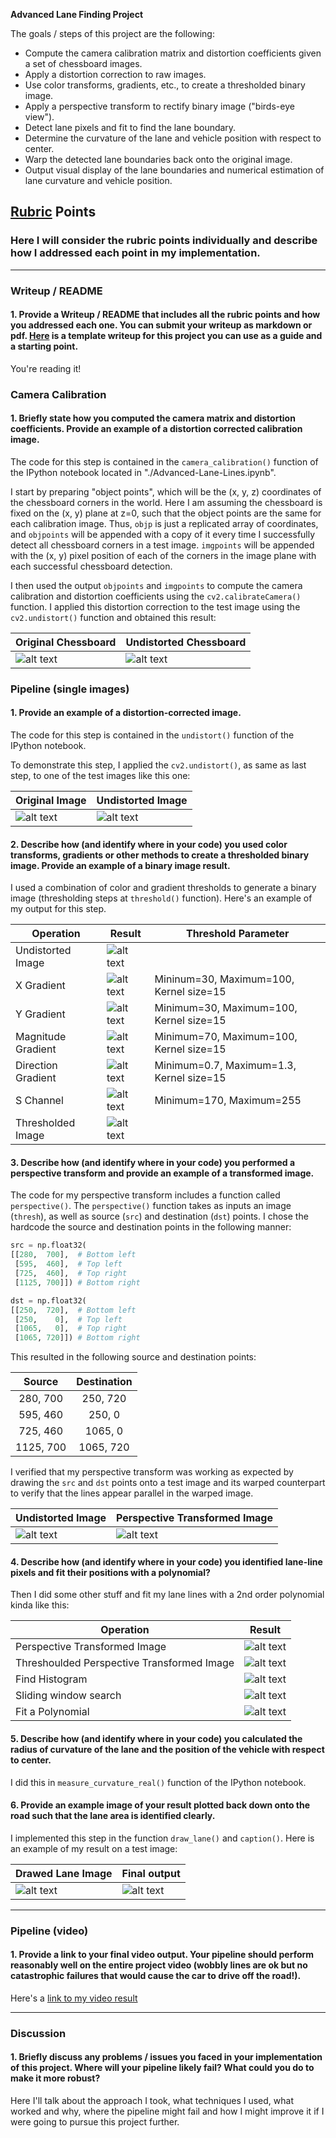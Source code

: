 **Advanced Lane Finding Project**

The goals / steps of this project are the following:

* Compute the camera calibration matrix and distortion coefficients given a set of chessboard images.
* Apply a distortion correction to raw images.
* Use color transforms, gradients, etc., to create a thresholded binary image.
* Apply a perspective transform to rectify binary image ("birds-eye view").
* Detect lane pixels and fit to find the lane boundary.
* Determine the curvature of the lane and vehicle position with respect to center.
* Warp the detected lane boundaries back onto the original image.
* Output visual display of the lane boundaries and numerical estimation of lane curvature and vehicle position.

[//]: # (Image References)

[image1]: ./camera_cal/calibration1.jpg "./camera_cal/calibration1.jpg"
[image2]: ./output_images/calibration1_undistortion.jpg "./output_images/calibration1_undistortion.jpg"
[image3]: ./test_images/test1.jpg "./test_images/test1.jpg"
[image4]: ./output_images/test1_undist.jpg "./output_images/test1_undist.jpg"
[image5]: ./output_images/test1_undist_x_grad.jpg "./output_images/test1_undist_x_grad.jpg"
[image6]: ./output_images/test1_undist_y_grad.jpg "./output_images/test1_undist_y_grad.jpg"
[image7]: ./output_images/test1_undist_mag_grad.jpg "./output_images/test1_undist_mag_grad.jpg"
[image8]: ./output_images/test1_undist_dir_grad.jpg "./output_images/test1_undist_dir_grad.jpg"
[image9]: ./output_images/test1_undist_s_ch.jpg "./output_images/test1_undist_s_ch.jpg"
[image10]: ./output_images/test1_thresh.jpg "./output_images/test1_thresh.jpg"
[image11]: ./output_images/test1_undist_per_line.jpg "./output_images/test1_undist_per_line.jpg"
[image12]: ./output_images/test1_persp_line.jpg "./output_images/test1_persp_line.jpg"
[image13]: ./output_images/test1_persp.jpg "./output_images/test1_persp.jpg"
[image14]: ./output_images/test1_hist.jpg "./output_images/test1_hist.jpg"
[image15]: ./output_images/test1_window.jpg "./output_images/test1_window.jpg"
[image16]: ./output_images/test1_poly.jpg "./output_images/test1_poly.jpg"
[image17]: ./output_images/test1_lane.jpg "./output_images/test1_lane.jpg"
[image18]: ./output_images/test1_capt.jpg "./output_images/test1_capt.jpg"

## [Rubric](https://review.udacity.com/#!/rubrics/571/view) Points

### Here I will consider the rubric points individually and describe how I addressed each point in my implementation.  

---

### Writeup / README

#### 1. Provide a Writeup / README that includes all the rubric points and how you addressed each one.  You can submit your writeup as markdown or pdf.  [Here](https://github.com/udacity/CarND-Advanced-Lane-Lines/blob/master/writeup_template.md) is a template writeup for this project you can use as a guide and a starting point.  

You're reading it!

### Camera Calibration

#### 1. Briefly state how you computed the camera matrix and distortion coefficients. Provide an example of a distortion corrected calibration image.

The code for this step is contained in the `camera_calibration()` function of the IPython notebook located in "./Advanced-Lane-Lines.ipynb".  

I start by preparing "object points", which will be the (x, y, z) coordinates of the chessboard corners in the world. Here I am assuming the chessboard is fixed on the (x, y) plane at z=0, such that the object points are the same for each calibration image.  Thus, `objp` is just a replicated array of coordinates, and `objpoints` will be appended with a copy of it every time I successfully detect all chessboard corners in a test image.  `imgpoints` will be appended with the (x, y) pixel position of each of the corners in the image plane with each successful chessboard detection.  

I then used the output `objpoints` and `imgpoints` to compute the camera calibration and distortion coefficients using the `cv2.calibrateCamera()` function.  I applied this distortion correction to the test image using the `cv2.undistort()` function and obtained this result: 

 Original Chessboard |  Undistorted Chessboard
---------------------|--------------------
![alt text][image1]  | ![alt text][image2]

### Pipeline (single images)

#### 1. Provide an example of a distortion-corrected image.

The code for this step is contained in the `undistort()` function of the IPython notebook.

To demonstrate this step, I applied the `cv2.undistort()`, as same as last step, to one of the test images like this one:

 Original Image      |  Undistorted Image
---------------------|--------------------
![alt text][image3]  | ![alt text][image4] 

#### 2. Describe how (and identify where in your code) you used color transforms, gradients or other methods to create a thresholded binary image.  Provide an example of a binary image result.

I used a combination of color and gradient thresholds to generate a binary image (thresholding steps at `threshold()` function).  Here's an example of my output for this step.


 Operation         |  Result              | Threshold Parameter
-------------------|----------------------|-----------
Undistorted Image  | ![alt text][image4]  |
X Gradient         | ![alt text][image5]  | Mininum=30, Maximum=100, Kernel size=15
Y Gradient         | ![alt text][image6]  | Minimum=30, Maximum=100, Kernel size=15 
Magnitude Gradient | ![alt text][image7]  | Minimum=70, Maximum=100, Kernel size=15 
Direction Gradient | ![alt text][image8]  | Minimum=0.7, Maximum=1.3, Kernel size=15 
S Channel          | ![alt text][image9]  | Minimum=170, Maximum=255
Thresholded Image  | ![alt text][image10]


#### 3. Describe how (and identify where in your code) you performed a perspective transform and provide an example of a transformed image.

The code for my perspective transform includes a function called `perspective()`.  The `perspective()` function takes as inputs an image (`thresh`), as well as source (`src`) and destination (`dst`) points.  I chose the hardcode the source and destination points in the following manner:

```python
src = np.float32(
[[280,  700],  # Bottom left
 [595,  460],  # Top left
 [725,  460],  # Top right
 [1125, 700]]) # Bottom right

dst = np.float32(
[[250,  720],  # Bottom left
 [250,    0],  # Top left
 [1065,   0],  # Top right
 [1065, 720]]) # Bottom right 
```

This resulted in the following source and destination points:

| Source        | Destination   | 
|:-------------:|:-------------:| 
| 280,  700     | 250,  720     | 
| 595,  460     | 250,    0     |
| 725,  460     | 1065,   0     |
| 1125, 700     | 1065, 720     |

I verified that my perspective transform was working as expected by drawing the `src` and `dst` points onto a test image and its warped counterpart to verify that the lines appear parallel in the warped image.

 Undistorted Image   | Perspective Transformed Image
---------------------|------------------------------
![alt text][image11]  | ![alt text][image12] 

#### 4. Describe how (and identify where in your code) you identified lane-line pixels and fit their positions with a polynomial?

Then I did some other stuff and fit my lane lines with a 2nd order polynomial kinda like this:

 Operation  |  Result
------------|---------------------
Perspective Transformed Image | ![alt text][image12] 
Threshoulded Perspective Transformed Image | ![alt text][image13] 
Find Histogram | ![alt text][image14] 
Sliding window search | ![alt text][image15] 
Fit a Polynomial | ![alt text][image16] 

#### 5. Describe how (and identify where in your code) you calculated the radius of curvature of the lane and the position of the vehicle with respect to center.

I did this in `measure_curvature_real()` function of the IPython notebook.

#### 6. Provide an example image of your result plotted back down onto the road such that the lane area is identified clearly.

I implemented this step in the function `draw_lane()` and `caption()`.  Here is an example of my result on a test image:

 Drawed Lane Image   | Final output
---------------------|-----------------
![alt text][image17] | ![alt text][image18]

---

### Pipeline (video)

#### 1. Provide a link to your final video output.  Your pipeline should perform reasonably well on the entire project video (wobbly lines are ok but no catastrophic failures that would cause the car to drive off the road!).

Here's a [link to my video result](./project_video_output.mp4)

---

### Discussion

#### 1. Briefly discuss any problems / issues you faced in your implementation of this project.  Where will your pipeline likely fail?  What could you do to make it more robust?

Here I'll talk about the approach I took, what techniques I used, what worked and why, where the pipeline might fail and how I might improve it if I were going to pursue this project further.  
